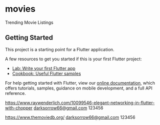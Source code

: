# movies

Trending Movie Listings

## Getting Started

This project is a starting point for a Flutter application.

A few resources to get you started if this is your first Flutter project:

- [Lab: Write your first Flutter app](https://flutter.dev/docs/get-started/codelab)
- [Cookbook: Useful Flutter samples](https://flutter.dev/docs/cookbook)

For help getting started with Flutter, view our
[online documentation](https://flutter.dev/docs), which offers tutorials,
samples, guidance on mobile development, and a full API reference.

https://www.raywenderlich.com/10099546-elegant-networking-in-flutter-with-chopper
darksorrow66@gmail.com
123456

https://www.themoviedb.org/
darksorrow66@gmail.com
123456